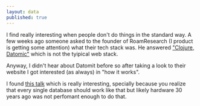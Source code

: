```yaml
---
layout: data
published: true
---
```


I find really interesting when people don't do things in the standard way. A few weeks ago someone asked to the founder of RoamResearch (I product is getting some attention) what their tech stack was. He answered ["Clojure, Datomic"](https://twitter.com/Conaw/status/1320155656301596672) which is not the tyipical web stack. 

Anyway, I didn't hear about Datomit before so after taking a look to their website I got interested (as always) in "how it works".

I found [this talk](https://www.youtube.com/watch?v=9TYfcyvSpEQ) which is really interesting, specially because you realize that every single database should work like that but likely hardware 30 years ago was not perfomant enough to do that. 






